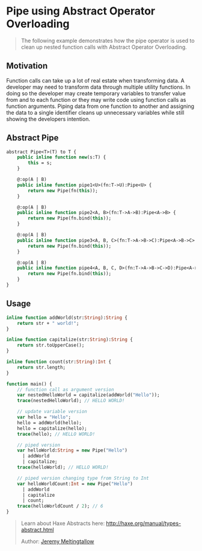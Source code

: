 [tags]: / "abstract-type"

# Pipe using Abstract Operator Overloading

> The following example demonstrates how the pipe operator is used to clean up nested function calls with Abstract Operator Overloading.

## Motivation

Function calls can take up a lot of real estate when transforming data. A developer may need to transform data through multiple utility functions. In doing so the developer may create temporary variables to transfer value from and to each function or they may write code using function calls as function arguments. Piping data from one function to another and assigning the data to a single identifier cleans up unnecessary variables while still showing the developers intention.

## Abstract Pipe

```haxe
abstract Pipe<T>(T) to T {
	public inline function new(s:T) {
		this = s;
	}

	@:op(A | B)
	public inline function pipe1<U>(fn:T->U):Pipe<U> {
		return new Pipe(fn(this));
	}

	@:op(A | B)
	public inline function pipe2<A, B>(fn:T->A->B):Pipe<A->B> {
		return new Pipe(fn.bind(this));
	}

	@:op(A | B)
	public inline function pipe3<A, B, C>(fn:T->A->B->C):Pipe<A->B->C> {
		return new Pipe(fn.bind(this));
	}

	@:op(A | B)
	public inline function pipe4<A, B, C, D>(fn:T->A->B->C->D):Pipe<A->B->C->D> {
		return new Pipe(fn.bind(this));
	}
}
```
## Usage

```haxe
inline function addWorld(str:String):String {
	return str + " world!";
}

inline function capitalize(str:String):String {
	return str.toUpperCase();
}

inline function count(str:String):Int {
	return str.length;
}

function main() {
	// function call as argument version
	var nestedHelloWorld = capitalize(addWorld("Hello"));
	trace(nestedHelloWorld); // HELLO WORLD!

	// update variable version
	var hello = "Hello";
	hello = addWorld(hello);
	hello = capitalize(hello);
	trace(hello); // HELLO WORLD!

	// piped version
	var helloWorld:String = new Pipe("Hello")
	  | addWorld
	  | capitalize;
	trace(helloWorld); // HELLO WORLD!

	// piped version changing type from String to Int
	var helloWorldCount:Int = new Pipe("Hello")
	  | addWorld
	  | capitalize
	  | count;
	trace(helloWorldCount / 2); // 6
}
```

> Learn about Haxe Abstracts here: <http://haxe.org/manual/types-abstract.html>
> 
> Author: [Jeremy Meltingtallow](https://github.com/PongoEngine)
